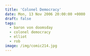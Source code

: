 ```yaml
---
title: 'Colonel Democracy'
date: Mon, 13 Nov 2006 20:00:00 +0000
draft: false
tags:
  - baron von doomsday
  - colonel democracy
  - elliot
  - rob
image: /img/comic214.jpg
---
```


